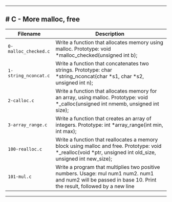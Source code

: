 <hr>
<h2># C - More malloc, free</h2>

| Filename | Description |
| -------- | ----------- |
| `0-malloc_checked.c` | Write a function that allocates memory using malloc. Prototype: void *malloc_checked(unsigned int b); |
| `1-string_nconcat.c` | Write a function that concatenates two strings. Prototype: char *string_nconcat(char *s1, char *s2, unsigned int n); |
| `2-calloc.c` | Write a function that allocates memory for an array, using malloc. Prototype: void *_calloc(unsigned int nmemb, unsigned int size); |
| `3-array_range.c` | Write a function that creates an array of integers. Prototype: int *array_range(int min, int max); |
| `100-realloc.c` | Write a function that reallocates a memory block using malloc and free. Prototype: void *_realloc(void *ptr, unsigned int old_size, unsigned int new_size); |
| `101-mul.c` | Write a program that multiplies two positive numbers. Usage: mul num1 num2. num1 and num2 will be passed in base 10. Print the result, followed by a new line |
<hr>
